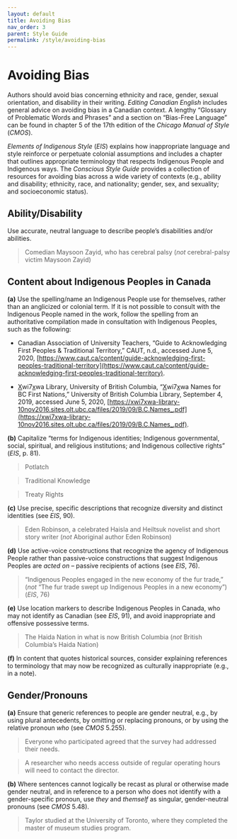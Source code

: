 ```yaml
---
layout: default
title: Avoiding Bias
nav_order: 3
parent: Style Guide
permalink: /style/avoiding-bias
---
```


# Avoiding Bias

Authors should avoid bias concerning ethnicity and race, gender, sexual orientation, and disability in their writing.  *Editing Canadian English* includes general advice on avoiding bias in a Canadian context. A lengthy “Glossary of Problematic Words and Phrases” and a section on “Bias-Free Language” can be found in chapter 5 of the 17th edition of the *Chicago Manual of Style* (*CMOS*).

*Elements of Indigenous Style* (*EIS*) explains how inappropriate language and style reinforce or perpetuate colonial assumptions and includes a chapter that outlines appropriate terminology that respects Indigenous People and Indigenous ways. The *Conscious Style Guide* provides a collection of resources for avoiding bias across a wide variety of contexts (e.g., ability and disability; ethnicity, race, and nationality; gender, sex, and sexuality; and socioeconomic status).

## Ability/Disability
Use accurate, neutral language to describe people’s disabilities and/or abilities.

> Comedian Maysoon Zayid, who has cerebral palsy (*not* cerebral-palsy victim Maysoon Zayid)

## Content about Indigenous Peoples in Canada


**(a)** Use the spelling/name an Indigenous People use for themselves, rather than an anglicized or colonial term. If it is not possible to consult with the Indigenous People named in the work, follow the spelling from an authoritative compilation made in consultation with Indigenous Peoples, such as the following:

* Canadian Association of University Teachers, “Guide to Acknowledging First Peoples &amp; Traditional Territory,” CAUT, n.d., accessed June 5, 2020, [https://www.caut.ca/content/guide-acknowledging-first-peoples-traditional-territory](https://www.caut.ca/content/guide-acknowledging-first-peoples-traditional-territory).

* <u>X</u>wi7<u>x</u>wa Library, University of British Columbia, “<u>X</u>wi7<u>x</u>wa Names for BC First Nations,” University of British Columbia Library, September 4, 2019, accessed June 5, 2020, [https://xwi7xwa-library-10nov2016.sites.olt.ubc.ca/files/2019/09/B.C.Names_.pdf](https://xwi7xwa-library-10nov2016.sites.olt.ubc.ca/files/2019/09/B.C.Names_.pdf). 

**(b)** Capitalize “terms for Indigenous identities; Indigenous governmental, social, spiritual, and religious institutions; and Indigenous collective rights” (*EIS*, p. 81).

> Potlatch

> Traditional Knowledge

> Treaty Rights

**(c)** Use precise, specific descriptions that recognize diversity and distinct identities (see *EIS*, 90).

> Eden Robinson, a celebrated Haisla and Heiltsuk novelist and short story writer (*not* Aboriginal author Eden Robinson)

**(d)** Use active-voice constructions that recognize the agency of Indigenous People rather than passive-voice constructions that suggest Indigenous Peoples are *acted on* – passive recipients of actions (see *EIS*, 76).

> “Indigenous Peoples engaged in the new economy of the fur trade,” (*not* “The fur trade swept up Indigenous Peoples in a new economy”) (*EIS*, 76)

**(e)** Use location markers to describe Indigenous Peoples in Canada, who may not identify as Canadian (see *EIS*, 91), and avoid inappropriate and offensive possessive terms.

> The Haida Nation in what is now British Columbia (*not* British Columbia’s Haida Nation)

**(f)** In content that quotes historical sources, consider explaining references to terminology that may now be recognized as culturally inappropriate (e.g., in a note).

## Gender/Pronouns

**(a)** Ensure that generic references to people are gender neutral, e.g., by using plural antecedents, by omitting or replacing pronouns, or by using the relative pronoun *who* (see *CMOS* 5.255).

> Everyone who participated agreed that the survey had addressed their needs.

> A researcher who needs access outside of regular operating hours will need to contact the director.

**(b)** Where sentences cannot logically be recast as plural or otherwise made gender neutral, and in reference to a person who does not identify with a gender-specific pronoun, use *they* and *themself* as singular, gender-neutral pronouns (see *CMOS* 5.48).

> Taylor studied at the University of Toronto, where they completed the master of museum studies program.